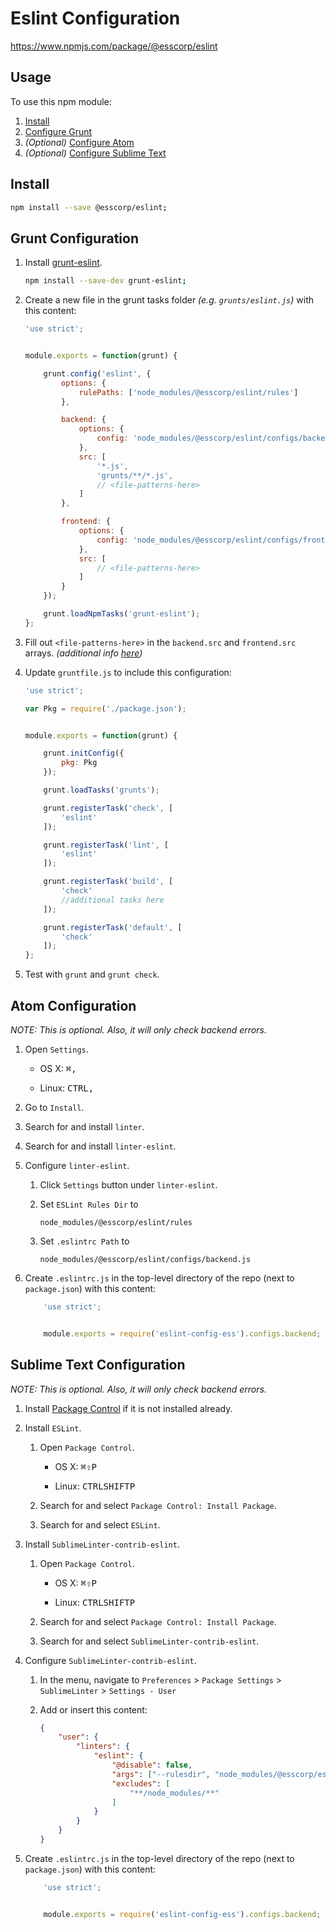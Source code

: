 # Eslint Configuration

https://www.npmjs.com/package/@esscorp/eslint

## Usage
To use this npm module:

1. [Install](#install)
2. [Configure Grunt](#grunt-configuration)
3. *(Optional)* [Configure Atom](#atom-configuration)
4. *(Optional)* [Configure Sublime Text](#sublime-text-configuration)

## Install

```bash
npm install --save @esscorp/eslint;
```

## Grunt Configuration

1. Install [grunt-eslint](https://www.npmjs.com/package/grunt-eslint).

	```bash
	npm install --save-dev grunt-eslint;
	```

2. Create a new file in the grunt tasks folder *(e.g. `grunts/eslint.js`)* with this content:

	```javascript
	'use strict';


	module.exports = function(grunt) {

		grunt.config('eslint', {
			options: {
				rulePaths: ['node_modules/@esscorp/eslint/rules']
			},

			backend: {
				options: {
					config: 'node_modules/@esscorp/eslint/configs/backend.js'
				},
				src: [
					'*.js',
					'grunts/**/*.js',
					// <file-patterns-here>
				]
			},

			frontend: {
				options: {
					config: 'node_modules/@esscorp/eslint/configs/frontend.js'
				},
				src: [
					// <file-patterns-here>
				]
			}
		});

		grunt.loadNpmTasks('grunt-eslint');
	};
	```

3. Fill out `<file-patterns-here>` in the `backend.src` and `frontend.src` arrays. *(additional info [here](http://gruntjs.com/configuring-tasks#files))*

5. Update `gruntfile.js` to include this configuration:

	```javascript
	'use strict';

	var Pkg = require('./package.json');


	module.exports = function(grunt) {

		grunt.initConfig({
			pkg: Pkg
		});

		grunt.loadTasks('grunts');

		grunt.registerTask('check', [
			'eslint'
		]);

		grunt.registerTask('lint', [
			'eslint'
		]);

		grunt.registerTask('build', [
			'check'
			//additional tasks here
		]);

		grunt.registerTask('default', [
			'check'
		]);
	};
	```

6. Test with `grunt` and `grunt check`.

## Atom Configuration

*NOTE: This is optional. Also, it will only check backend errors.*

1. Open `Settings`.

	* OS X: <kbd>⌘</kbd><kbd>,</kbd>

	* Linux: <kbd>CTRL</kbd><kbd>,</kbd>

2. Go to `Install`.

3. Search for and install `linter`.

4. Search for and install `linter-eslint`.

5. Configure `linter-eslint`.

	1. Click `Settings` button under `linter-eslint`.

	2. Set `ESLint Rules Dir` to 

		```text
		node_modules/@esscorp/eslint/rules
		```

	3. Set `.eslintrc Path` to 

		```text
		node_modules/@esscorp/eslint/configs/backend.js
		```

6. Create `.eslintrc.js` in the top-level directory of the repo (next to `package.json`) with this content:

	```javascript
		'use strict';


		module.exports = require('eslint-config-ess').configs.backend;
	```

## Sublime Text Configuration

*NOTE: This is optional. Also, it will only check backend errors.*

1. Install [Package Control](https://packagecontrol.io/installation) if it is not installed already.

2. Install `ESLint`.

	1. Open `Package Control`.

		* OS X: <kbd>⌘</kbd><kbd>⇧</kbd><kbd>P</kbd>

		* Linux: <kbd>CTRL</kbd><kbd>SHIFT</kbd><kbd>P</kbd>

	2. Search for and select `Package Control: Install Package`.

	3. Search for and select `ESLint`.

3. Install `SublimeLinter-contrib-eslint`.

	1. Open `Package Control`.

		* OS X: <kbd>⌘</kbd><kbd>⇧</kbd><kbd>P</kbd>

		* Linux: <kbd>CTRL</kbd><kbd>SHIFT</kbd><kbd>P</kbd>

	2. Search for and select `Package Control: Install Package`.

	3. Search for and select `SublimeLinter-contrib-eslint`.

4. Configure `SublimeLinter-contrib-eslint`.

	1. In the menu, navigate to `Preferences` > `Package Settings` > `SublimeLinter` > `Settings - User`

	2. Add or insert this content:

		```json
		{
		    "user": {
		        "linters": {
		            "eslint": {
		                "@disable": false,
		                "args": ["--rulesdir", "node_modules/@esscorp/eslint/rules"],
		                "excludes": [
		                    "**/node_modules/**"
		                ]
		            }
		        }
		    }
		}
		```

5. Create `.eslintrc.js` in the top-level directory of the repo (next to `package.json`) with this content:

	```javascript
		'use strict';


		module.exports = require('eslint-config-ess').configs.backend;
	```
